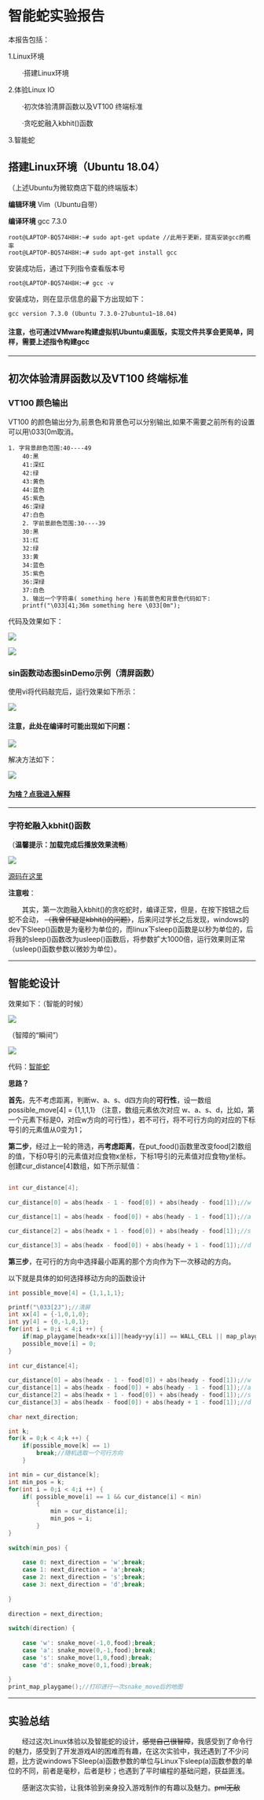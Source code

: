 # 智能蛇实验报告

本报告包括：

1.Linux环境

　　·搭建Linux环境

2.体验Linux IO

　　·初次体验清屏函数以及VT100 终端标准

　　·贪吃蛇融入kbhit()函数

3.智能蛇


## 搭建Linux环境（Ubuntu 18.04）

（上述Ubuntu为微软商店下载的终端版本）

**编辑环境** Vim（Ubuntu自带）

**编译环境** gcc 7.3.0

```
root@LAPTOP-BQ574H8H:~# sudo apt-get update //此用于更新，提高安装gcc的概率
root@LAPTOP-BQ574H8H:~# sudo apt-get install gcc
```
安装成功后，通过下列指令查看版本号
```
root@LAPTOP-BQ574H8H:~# gcc -v
```
安装成功，则在显示信息的最下方出现如下：
```
gcc version 7.3.0 (Ubuntu 7.3.0-27ubuntu1~18.04)
```

#### 注意，也可通过VMware构建虚拟机Ubuntu桌面版，实现文件共享会更简单，同样，需要上述指令构建gcc

---

## 初次体验清屏函数以及VT100 终端标准

### VT100 颜色输出

VT100 的颜色输出分为,前景色和背景色可以分别输出,如果不需要之前所有的设置可以用\033[0m取消。
```
1. 字背景颜色范围:40----49
    40:黑
    41:深红
    42:绿
    43:黄色
    44:蓝色
    45:紫色
    46:深绿
    47:白色
    2. 字前景颜色范围:30----39
    30:黑
    31:红
    32:绿
    33:黄
    34:蓝色
    35:紫色
    36:深绿
    37:白色
    3. 输出一个字符串( something here )有前景色和背景色代码如下:
    printf("\033[41;36m something here \033[0m");
```
代码及效果如下：

![](images\QQ截图20181208002140.png)

![](images\QQ截图20181208002339.png)

### sin函数动态图sinDemo示例（清屏函数）

使用vi将代码敲完后，运行效果如下所示：

![](images\sin动态.gif)

#### 注意，此处在编译时可能出现如下问题：

![](images\QQ截图20181208003202.png)

解决方法如下：

![](images\QQ截图20181208003240.png)

#### [为啥？点我进入解释](https://my.oschina.net/u/239287/blog/69028)

---

### 字符蛇融入kbhit()函数

（**温馨提示：加载完成后播放效果流畅**）

![](images\linux下贪吃蛇.gif)

[源码在这里](snake.c)

**注意啦**：

　　其实，第一次跑融入kbhit()的贪吃蛇时，编译正常，但是，在按下按钮之后蛇不会动，
~~（我曾怀疑是kbhit()的问题）~~，后来问过学长之后发现，windows的dev下Sleep()函数是为毫秒为单位的，而linux下sleep()函数是以秒为单位的，后将我的sleep()函数改为usleep()函数后，将参数扩大1000倍，运行效果则正常（usleep()函数参数以微妙为单位）。

---

## 智能蛇设计

效果如下：（智能的时候）

![](images\智能蛇1.gif)

（智障的“瞬间”）

![](images\智障蛇.gif)

代码：[智能蛇](snake_smart.c)

**思路？**

**首先**，先不考虑距离，判断w、a、s、d四方向的**可行性**，设一数组possible_move[4] = {1,1,1,1} （注意，数组元素依次对应 w、a、s、d，比如，第一个元素下标是0，对应w方向的可行性），若不可行，将不可行方向的对应的下标导引的元素值从0变为1；

**第二步**，经过上一轮的筛选，再**考虑距离**，在put_food()函数里改变food[2]数组的值，下标0导引的元素值对应食物x坐标，下标1导引的元素值对应食物y坐标。创建cur_distance[4]数组，如下所示赋值：

```c

int cur_distance[4];
		
cur_distance[0] = abs(headx - 1 - food[0]) + abs(heady - food[1]);//w

cur_distance[1] = abs(headx - food[0]) + abs(heady - 1 - food[1]);//a

cur_distance[2] = abs(headx + 1 - food[0]) + abs(heady - food[1]);//s

cur_distance[3] = abs(headx - food[0]) + abs(heady + 1 - food[1]);//d

```

**第三步**，在可行的方向中选择最小距离的那个方向作为下一次移动的方向。

以下就是具体的如何选择移动方向的函数设计

```c
int possible_move[4] = {1,1,1,1};

printf("\033[2J");//清屏 
int xx[4] = {-1,0,1,0};
int yy[4] = {0,-1,0,1};
for(int i = 0;i < 4;i ++) {
	if(map_playgame[headx+xx[i]][heady+yy[i]] == WALL_CELL || map_playgame[headx+xx[i]][heady+yy[i]] == SNAKE_BODY)
	possible_move[i] = 0;
}
		
int cur_distance[4];
		
cur_distance[0] = abs(headx - 1 - food[0]) + abs(heady - food[1]);//w
cur_distance[1] = abs(headx - food[0]) + abs(heady - 1 - food[1]);//a
cur_distance[2] = abs(headx + 1 - food[0]) + abs(heady - food[1]);//s
cur_distance[3] = abs(headx - food[0]) + abs(heady + 1 - food[1]);//d
		
char next_direction;

int k;
for(k = 0;k < 4;k ++) {
	if(possible_move[k] == 1) 
        break;//随机选取一个可行方向
	}

int min = cur_distance[k];
int min_pos = k;
for(int i = 0;i < 4;i ++) {
	if( possible_move[i] == 1 && cur_distance[i] < min) 
		{
			min = cur_distance[i];
			min_pos = i;
		}
}
		
switch(min_pos) {
			
	case 0: next_direction = 'w';break;
	case 1: next_direction = 'a';break;
	case 2: next_direction = 's';break;
	case 3: next_direction = 'd';break;
			
}
		
direction = next_direction;
		
switch(direction) {
			
	case 'w': snake_move(-1,0,food);break;
	case 'a': snake_move(0,-1,food);break;
	case 's': snake_move(1,0,food);break;
	case 'd': snake_move(0,1,food);break;
			
}
print_map_playgame();//打印进行一次snake_move后的地图 
```

---

## 实验总结

　　经过这次Linux体验以及智能蛇的设计，~~感觉自己很智障~~，我感受到了命令行的魅力，感受到了开发游戏AI的困难而有趣，在这次实验中，我还遇到了不少问题，比方说windows下Sleep(a)函数参数的单位与Linux下sleep(a)函数参数的单位的不同，前者是毫秒，后者是秒；也遇到了平时编程的基础问题，获益匪浅。

　　感谢这次实验，让我体验到亲身投入游戏制作的有趣以及魅力。~~pml无敌~~

